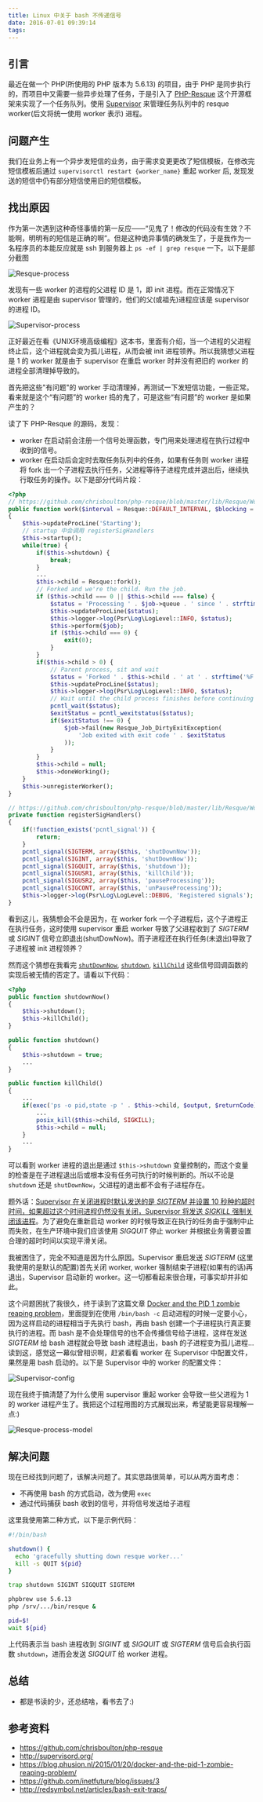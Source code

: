 ```yaml
---
title: Linux 中关于 bash 不传递信号
date: 2016-07-01 09:39:14
tags:
---
```


## 引言

最近在做一个 PHP(所使用的 PHP 版本为 5.6.13) 的项目，由于 PHP 是同步执行的，而项目中又需要一些异步处理了任务，于是引入了 [PHP-Resque](https://github.com/chrisboulton/php-resque) 这个开源框架来实现了一个任务队列。使用 [Supervisor](http://supervisord.org/) 来管理任务队列中的 resque worker(后文将统一使用 worker 表示) 进程。

## 问题产生

我们在业务上有一个异步发短信的业务，由于需求变更更改了短信模板，在修改完短信模板后通过 `supervisorctl restart {worker_name}` 重起 worker 后, 发现发送的短信中仍有部分短信使用旧的短信模板。

## 找出原因

作为第一次遇到这种奇怪事情的第一反应——“见鬼了！修改的代码没有生效？不能啊，明明有的短信是正确的啊”。但是这种诡异事情的确发生了，于是我作为一名程序员的本能反应就是 ssh 到服务器上 `ps -ef | grep resque` 一下。以下是部分截图

![Resque-process](/images/resque-supervisor/resque_processes.png)

<!-- more -->

发现有一些 worker 的进程的父进程 ID 是 1，即 init 进程。而在正常情况下 worker 进程是由 supervisor 管理的，他们的父(或祖先)进程应该是 supervisor 的进程 ID。

![Supervisor-process](/images/resque-supervisor/supervisor_process.png)

正好最近在看《UNIX环境高级编程》这本书，里面有介绍，当一个进程的父进程终止后，这个进程就会变为孤儿进程，从而会被 init 进程领养。所以我猜想父进程是 1 的 worker 就是由于 supervisor 在重启 worker 时并没有把旧的 worker 的进程全部清理掉导致的。

首先把这些"有问题"的 worker 手动清理掉，再测试一下发短信功能，一些正常。看来就是这个“有问题”的 worker 捣的鬼了，可是这些“有问题”的 worker 是如果产生的？

读了下 PHP-Resque 的源码，发现：
- worker 在启动前会注册一个信号处理函数，专门用来处理进程在执行过程中收到的信号。
- worker 在启动后会定时去取任务队列中的任务，如果有任务则 worker 进程将 fork 出一个子进程去执行任务，父进程等待子进程完成并退出后，继续执行取任务的操作。以下是部分代码片段：

```php
<?php
// https://github.com/chrisboulton/php-resque/blob/master/lib/Resque/Worker.php#L145
public function work($interval = Resque::DEFAULT_INTERVAL, $blocking = false)
{
	$this->updateProcLine('Starting');
	// startup 中会调用 registerSigHandlers
	$this->startup();
	while(true) {
		if($this->shutdown) {
			break;
		}
		...
		$this->child = Resque::fork();
		// Forked and we're the child. Run the job.
		if ($this->child === 0 || $this->child === false) {
			$status = 'Processing ' . $job->queue . ' since ' . strftime('%F %T');
			$this->updateProcLine($status);
			$this->logger->log(Psr\Log\LogLevel::INFO, $status);
			$this->perform($job);
			if ($this->child === 0) {
				exit(0);
			}
		}
		if($this->child > 0) {
			// Parent process, sit and wait
			$status = 'Forked ' . $this->child . ' at ' . strftime('%F %T');
			$this->updateProcLine($status);
			$this->logger->log(Psr\Log\LogLevel::INFO, $status);
			// Wait until the child process finishes before continuing
			pcntl_wait($status);
			$exitStatus = pcntl_wexitstatus($status);
			if($exitStatus !== 0) {
				$job->fail(new Resque_Job_DirtyExitException(
					'Job exited with exit code ' . $exitStatus
				));
			}
		}
		$this->child = null;
		$this->doneWorking();
	}
	$this->unregisterWorker();
}

// https://github.com/chrisboulton/php-resque/blob/master/lib/Resque/Worker.php#L343
private function registerSigHandlers()
{
	if(!function_exists('pcntl_signal')) {
		return;
	}
	pcntl_signal(SIGTERM, array($this, 'shutDownNow'));
	pcntl_signal(SIGINT, array($this, 'shutDownNow'));
	pcntl_signal(SIGQUIT, array($this, 'shutdown'));
	pcntl_signal(SIGUSR1, array($this, 'killChild'));
	pcntl_signal(SIGUSR2, array($this, 'pauseProcessing'));
	pcntl_signal(SIGCONT, array($this, 'unPauseProcessing'));
	$this->logger->log(Psr\Log\LogLevel::DEBUG, 'Registered signals');
}
```

看到这儿，我猜想会不会是因为，在 worker fork 一个子进程后，这个子进程正在执行任务，这时使用 supervisor 重启 worker 导致了父进程收到了 *SIGTERM* 或 *SIGINT* 信号立即退出(shutDowNow)。而子进程还在执行任务(未退出)导致了子进程被 init 进程领养？

然而这个猜想在我看完 [`shutDownNow`](https://github.com/chrisboulton/php-resque/blob/master/lib/Resque/Worker.php#L391), [`shutdown`](https://github.com/chrisboulton/php-resque/blob/master/lib/Resque/Worker.php#L381), [`killChild`](https://github.com/chrisboulton/php-resque/blob/master/lib/Resque/Worker.php#L401) 这些信号回调函数的实现后被无情的否定了。请看以下代码：

```php
<?php
public function shutdownNow()
{
	$this->shutdown();
	$this->killChild();
}

public function shutdown()
{
	$this->shutdown = true;
	...
}

public function killChild()
{
	...
	if(exec('ps -o pid,state -p ' . $this->child, $output, $returnCode) && $returnCode != 1) {
		...
		posix_kill($this->child, SIGKILL);
		$this->child = null;
	}
	...
}
```

可以看到 worker 进程的退出是通过 `$this->shutdown` 变量控制的，而这个变量的检查是在子进程退出后或根本没有任务可执行的时候判断的。所以不论是 `shutdown` 还是 `shutDownNow`，父进程的退出都不会有子进程存在。

题外话：[Supervisor 在关闭进程时默认发送的是 *SIGTERM* 并设置 10 秒种的超时时间，如果超过这个时间进程仍然没有关闭，Supervisor 将发送 *SIGKILL* 强制关闭该进程](http://supervisord.org/configuration.html#program-x-section-values)。为了避免在重新启动 worker 的时候导致正在执行的任务由于强制中止而失败，在生产环境中我们应该使用 *SIGQUIT* 停止 worker 并根据业务需要设置合理的超时时间以实现平滑关闭。

我被困住了，完全不知道是因为什么原因。Supervisor 重启发送 *SIGTERM* (这里我使用的是默认的配置)首先关闭 worker, worker 强制结束子进程(如果有的话)再退出，Supervisor 启动新的 worker。这一切都看起来很合理，可事实却并非如此。

这个问题困扰了我很久，终于读到了这篇文章 [Docker and the PID 1 zombie reaping problem](https://blog.phusion.nl/2015/01/20/docker-and-the-pid-1-zombie-reaping-problem/)，里面提到在使用 `/bin/bash -c` 启动进程的时候一定要小心，因为这样启动的进程相当于先执行 bash，再由 bash 创建一个子进程执行真正要执行的进程。而 bash 是不会处理信号的也不会传播信号给子进程，这样在发送 *SIGTERM* 给 bash 进程就会导致 bash 进程退出，bash 的子进程变为孤儿进程... 读到这，感觉这一幕似曾相识啊，赶紧看看 worker 在 Supervisor 中配置文件，果然是用 bash 启动的。以下是 Supervisor 中的 worker 的配置文件：

![Supervisor-config](/images/resque-supervisor/supervisor_config.png)

现在我终于搞清楚了为什么使用 supervisor 重起 worker 会导致一些父进程为 1 的 worker 进程产生了。我把这个过程用图的方式展现出来，希望能更容易理解一点:)

![Resque-process-model](/images/resque-supervisor/supervisor_process_model.png)

## 解决问题

现在已经找到问题了，该解决问题了。其实思路很简单，可以从两方面考虑：

- 不再使用 bash 的方式启动，改为使用 `exec`
- 通过代码捕获 bash 收到的信号，并将信号发送给子进程

这里我使用第二种方式，以下是示例代码：

```sh
#!/bin/bash

shutdown() {
  echo 'gracefully shutting down resque worker...'
  kill -s QUIT ${pid}
}

trap shutdown SIGINT SIGQUIT SIGTERM

phpbrew use 5.6.13
php /srv/.../bin/resque &

pid=$!
wait ${pid}
```

上代码表示当 bash 进程收到 *SIGINT* 或 *SIGQUIT* 或 *SIGTERM* 信号后会执行函数 `shutdown`，进而会发送 *SIGQUIT* 给 worker 进程。

## 总结

- 都是书读的少，还总结啥，看书去了:)

## 参考资料

- https://github.com/chrisboulton/php-resque
- http://supervisord.org/
- https://blog.phusion.nl/2015/01/20/docker-and-the-pid-1-zombie-reaping-problem/
- https://github.com/inetfuture/blog/issues/3
- http://redsymbol.net/articles/bash-exit-traps/



